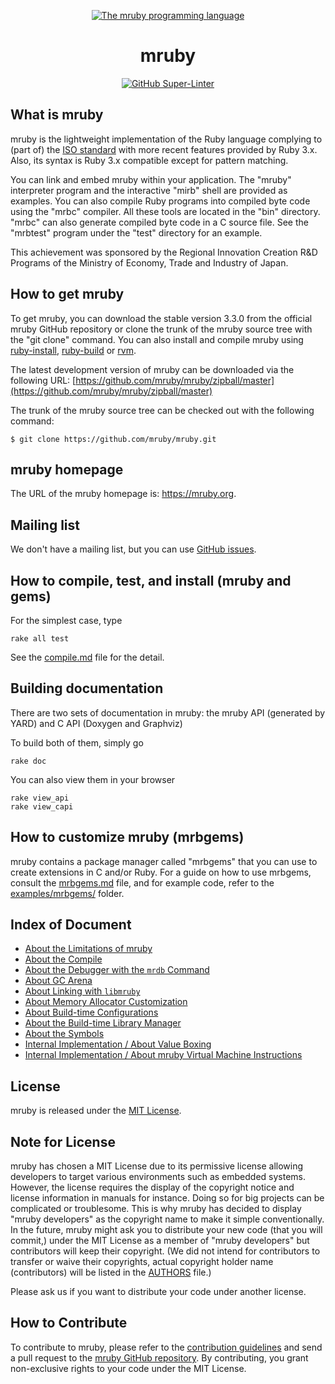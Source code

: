 <div align="center">
  <p>
    <a href="https://mruby.org/">
      <img src="https://avatars.githubusercontent.com/u/1796512?s=200&v=4"
        alt="The mruby programming language" title="mruby">
    </a>
  </p>
  <h1>mruby</h1>
  <a href="https://github.com/marketplace/actions/super-linter">
    <img src="https://github.com/mruby/mruby/actions/workflows/super-linter.yml/badge.svg"
      alt="GitHub Super-Linter">
  </a>
</div>

## What is mruby

mruby is the lightweight implementation of the Ruby language complying to (part
of) the [ISO standard][ISO-standard] with more recent features provided by Ruby 3.x.
Also, its syntax is Ruby 3.x compatible except for pattern matching.

You can link and embed mruby within your application. The "mruby" interpreter
program and the interactive "mirb" shell are provided as examples. You can also
compile Ruby programs into compiled byte code using the "mrbc" compiler. All
these tools are located in the "bin" directory. "mrbc" can also generate
compiled byte code in a C source file. See the "mrbtest" program under the
"test" directory for an example.

This achievement was sponsored by the Regional Innovation Creation R&D Programs
of the Ministry of Economy, Trade and Industry of Japan.

## How to get mruby

To get mruby, you can download the stable version 3.3.0 from the official mruby
GitHub repository or clone the trunk of the mruby source tree with the "git
clone" command. You can also install and compile mruby using [ruby-install](https://github.com/postmodern/ruby-install), [ruby-build](https://github.com/rbenv/ruby-build) or [rvm](https://github.com/rvm/rvm).

The latest development version of mruby can be downloaded via the following URL: [https://github.com/mruby/mruby/zipball/master](https://github.com/mruby/mruby/zipball/master)

The trunk of the mruby source tree can be checked out with the
following command:

```console
$ git clone https://github.com/mruby/mruby.git
```

## mruby homepage

The URL of the mruby homepage is: <https://mruby.org>.

## Mailing list

We don't have a mailing list, but you can use [GitHub issues](https://github.com/mruby/mruby/issues).

## How to compile, test, and install (mruby and gems)

For the simplest case, type

```console
rake all test
```

See the [compile.md](doc/guides/compile.md) file for the detail.

## Building documentation

There are two sets of documentation in mruby: the mruby API (generated by YARD) and C API (Doxygen and Graphviz)

To build both of them, simply go

```console
rake doc
```

You can also view them in your browser

```console
rake view_api
rake view_capi
```

## How to customize mruby (mrbgems)

mruby contains a package manager called "mrbgems" that you can use to create
extensions in C and/or Ruby. For a guide on how to use mrbgems, consult the
[mrbgems.md](doc/guides/mrbgems.md) file, and for example code, refer to the
[examples/mrbgems/](examples/mrbgems) folder.

## Index of Document

<!--
    This section is generated by `rake doc:update-index`.
    All manual changes will get lost.
-->

<!-- BEGIN OF MRUBY DOCUMENT INDEX -->

- [About the Limitations of mruby](doc/limitations.md)
- [About the Compile](doc/guides/compile.md)
- [About the Debugger with the `mrdb` Command](doc/guides/debugger.md)
- [About GC Arena](doc/guides/gc-arena-howto.md)
- [About Linking with `libmruby`](doc/guides/link.md)
- [About Memory Allocator Customization](doc/guides/memory.md)
- [About Build-time Configurations](doc/guides/mrbconf.md)
- [About the Build-time Library Manager](doc/guides/mrbgems.md)
- [About the Symbols](doc/guides/symbol.md)
- [Internal Implementation / About Value Boxing](doc/internal/boxing.md)
- [Internal Implementation / About mruby Virtual Machine Instructions](doc/internal/opcode.md)
<!-- END OF MRUBY DOCUMENT INDEX -->

## License

mruby is released under the [MIT License](LICENSE).

## Note for License

mruby has chosen a MIT License due to its permissive license allowing
developers to target various environments such as embedded systems.
However, the license requires the display of the copyright notice and license
information in manuals for instance. Doing so for big projects can be
complicated or troublesome. This is why mruby has decided to display "mruby
developers" as the copyright name to make it simple conventionally.
In the future, mruby might ask you to distribute your new code
(that you will commit,) under the MIT License as a member of
"mruby developers" but contributors will keep their copyright.
(We did not intend for contributors to transfer or waive their copyrights,
actual copyright holder name (contributors) will be listed in the [AUTHORS](AUTHORS)
file.)

Please ask us if you want to distribute your code under another license.

## How to Contribute

To contribute to mruby, please refer to the [contribution guidelines][contribution-guidelines] and send a pull request to the [mruby GitHub repository](https://github.com/mruby/mruby).
By contributing, you grant non-exclusive rights to your code under the MIT License.

[ISO-standard]: https://www.iso.org/iso/iso_catalogue/catalogue_tc/catalogue_detail.htm?csnumber=59579
[contribution-guidelines]: CONTRIBUTING.md
